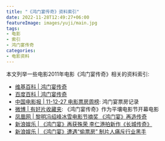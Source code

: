 ```yaml
---
title: "《鸿门宴传奇》资料索引"
date: 2022-11-28T12:49:27+06:00
featureImage: images/yuji/main.jpg
tags:
- 电影
- 索引
- 鸿门宴传奇
categories:
- 电影资料
---
```


本文列举一些电影2011年电影《鸿门宴传奇》相关的资料索引:

<!--more-->

* [维基百科 | 鸿门宴传奇](https://zh.wikipedia.org/wiki/%E9%B4%BB%E9%96%80%E5%AE%B4%E5%82%B3%E5%A5%87)
* [百度百科 | 鸿门宴传奇](https://baike.baidu.com/item/%E9%B8%BF%E9%97%A8%E5%AE%B4%E4%BC%A0%E5%A5%87/1361609#4)
* [中国电影报 | 11-12-27 电影票房周榜](https://weibo.com/2304129841/xDX1K0R0x): 鸿门宴票房记录
* [微博 | 有好片收藏夹](https://weibo.com/1786761491/yDwPDfe5u?refer_flag=1001030103_): 《鸿门宴传奇》作为平壤电影节开幕电影
* [凤凰网 | 黎明冯绍峰冰雪电影节摘奖 《鸿门宴》再造传奇](https://news.ifeng.com/c/7fbTPbGlieu)
* [新浪娱乐 | 《鸿门宴》再获殊荣 李仁港拍新作《长城传奇》](http://ent.sina.com.cn/m/c/2012-03-04/23133572023.shtml)
* [新浪娱乐 | 《鸿门宴》遭遇“偷票房” 制片人痛斥行业黑手](http://ent.iqilu.com/film/news/2012/0117/1064733.shtml)
